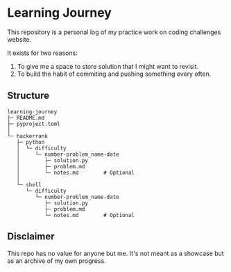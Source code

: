 # Learning Journey

This repository is a personal log of my practice work on coding challenges website.

It exists for two reasons:
1. To give me a space to store solution that I might want to revisit.
2. To build the habit of commiting and pushing something every often.

## Structure
```
learning-journey
├─ README.md
├─ pyproject.toml  
│
└─ hackerrank 
   ├─ python
   │  └─ difficulty   
   │     └─ number-problem_name-date
   │        ├─ solution.py
   │        ├─ problem.md
   │        └─ notes.md        # Optional
   │
   └─ shell
      └─ difficulty   
         └─ number-problem_name-date
            ├─ solution.py
            ├─ problem.md
            └─ notes.md        # Optional
```

## Disclaimer
This repo has no value for anyone but me. It's not meant as a showcase 
but as an archive of my own progress.
